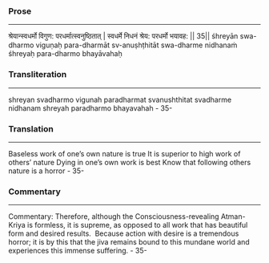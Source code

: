 ### Prose 
 --- 
श्रेयान्स्वधर्मो विगुण: परधर्मात्स्वनुष्ठितात् |
स्वधर्मे निधनं श्रेय: परधर्मो भयावह: || 35||
śhreyān swa-dharmo viguṇaḥ para-dharmāt sv-anuṣhṭhitāt
swa-dharme nidhanaṁ śhreyaḥ para-dharmo bhayāvahaḥ

### Transliteration 
 --- 
shreyan svadharmo vigunah paradharmat svanushthitat svadharme nidhanam shreyah paradharmo bhayavahah - 35-

### Translation 
 --- 
Baseless work of one’s own nature is true It is superior to high work of others’ nature Dying in one’s own work is best Know that following others nature is a horror - 35-

### Commentary 
 --- 
Commentary: Therefore, although the Consciousness-revealing Atman-Kriya is formless, it is supreme, as opposed to all work that has beautiful form and desired results.  Because action with desire is a tremendous horror; it is by this that the jiva remains bound to this mundane world and experiences this immense suffering. - 35-